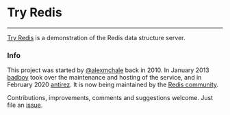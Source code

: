 Try Redis
=========

---


[Try Redis](http://try.redis.io) is a demonstration of the Redis data structure server.

### Info

This project was started by [@alexmchale](https://github.com/alexmchale/) back in 2010.  In January 2013 [badboy](https://github.com/badboy/) took over the maintenance and hosting of the service, and in February 2020 [antirez](https://github.com/antirez/). It is now being maintained by the [Redis community](https://redis.io/community).

Contributions, improvements, comments and suggestions welcome. Just file an [issue](https://github.com/redis/try.redis/issues).
